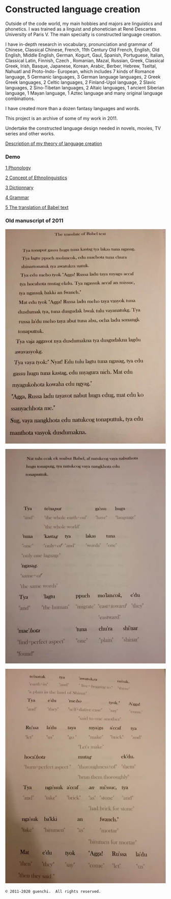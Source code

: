 # Constructed language creation

Outside of the code world, my main hobbies and majors are linguistics and phonetics. I was trained as a linguist and phonetician at René Descartes University of Paris V. The main specialty is constructed language creation.

I have in-depth research in vocabulary, pronunciation and grammar of Chinese, Classical Chinese, French, 11th Century Old French, English, Old English, Middle English, German, Kogurt, Gaul, Spanish, Portuguese, Italian, Classical Latin, Finnish, Czech , Romanian, Mazal, Russian, Greek, Classical Greek, Irish, Basque, Japanese, Korean, Arabic, Berber, Hebrew, Tseltal, Nahuatl and Proto-Indo- European, which includes 7 kinds of Romance language, 5 Germanic languages, 3 German language languages, 2 Greek Greek languages, 2 Celtic languages, 2 Finland-Ugol language, 2 Slavic languages, 2 Sino-Tibetan languages, 2 Altaic languages, 1 ancient Siberian language, 1 Mayan language, 1 Aztec language and many original language combinations.

I have created more than a dozen fantasy languages and words.

This project is an archive of some of my work in 2011.

Undertake the constructed language design needed in novels, movies, TV series and other works.

[Description of my theory of language creation](MyTheory.md)

### Demo

[1 Phonology](1.Phonology.md)

[2 Concept of Ethnolinguistics](2.Ethnolinguistics.md)

[3 Dictionnary](3.Dictionnary.md)

[4 Grammar](4.Grammar.md)

[5 The translation of Babel text](5.BabelText.md)

### Old manuscript of 2011

![img](img/IMG_0569.JPG)

![img](img/IMG_0570.JPG)

![img](img/IMG_0571.JPG)

```
© 2011-2020 guenchi.  All rights reserved.
```

